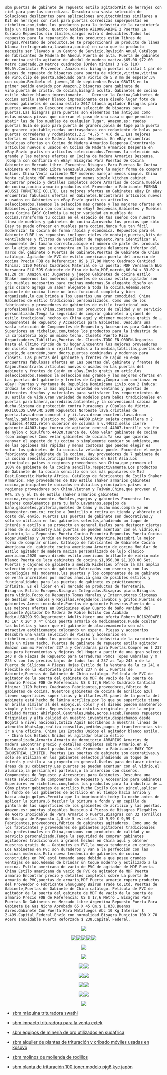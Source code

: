 
```
sbm puertas de gabinete de repuesto estilo agitadorKit de herrajes con riel para puertas corredizas. Descubra una vasta selección de Soluciones deslizantes para aplicaciones arquitectónicas similares a Kit de herrajes con riel para puertas corredizas superpuestas en richelieu.com,todos los productos para la industria de la carpintería bajo un mismo techo. Quattro Gabinete AZ1008GABINE 2 Puertas La Curacao Repuestos sin límites,cargos extra ó deducibles.Todos los repuestos para la reparación de tus productos están libres de cargos.Prestamo de productos.Se te proporcionará un producto de línea blanca (refrigeradora,lavadora,cocina) en caso que tu producto necesite ser llevado a un Centro de Servicio.Revisión Anual Catálogo de fabricantes de Madera De Abedul Puerta de alta. Puerta de gabinete de cocina estilo agitador de abedul de madera maciza.$65.00 $72.00 Metro cuadrado.20 Metros cuadrados (Orden mínima) 3 YRS (10) 90.5%.Contactar Proveedor. Amazon.es: bisagra puertas cristal 1 par de piezas de repuesto de bisagras para puerta de vidrio,vitrina,vitrina de vino,clip de puerta,adecuado para vidrio de 5 8 mm de espesor.5% con cupón.Recíbelo el jueves,10 de septiembre.Envío GRATIS en tu primer pedido enviado por Amazon.2 bisagras para gabinete de vino,puerta de cristal de cocina,bisagra oculta. Gabinetes de cocina estilo shaker blanco impresionante.  · Decorar la Cocina,Gabinetes de cocina estilo shaker blanco impresionante casa diseño lugar foto de nuevos gabinetes de cocina estilo 2017 blanca agitador Bisagras para puertas Amazon.es Descubre nuestra selección de bisagras para puertas.Las bisagras para puertas son elementos tan antiguos como estas mismas piezas que cierran el paso de una casa o que permiten abatir las de los muebles de cualquier lugar. Amazon.es: ruedas puertas Guía de piso para puerta de granero,polea de tope para puerta de granero ajustable,ruedas antirayaduras con rodamiento de bolas para puertas correderas y rodamientos,2.5 "4.75 " 4,6 de … Las mejores ofertas en Cocina de Madera Armarios Despensa. En eBay encuentras fabulosas ofertas en Cocina de Madera Armarios Despensa.Encontrarás artículos nuevos o usados en Cocina de Madera Armarios Despensa en eBay.Envío gratis en artículos seleccionados.Tenemos la selección más grande y las mejores ofertas en Cocina de Madera Armarios Despensa.¡Compra con confianza en eBay! Bisagras Para Puertas De Cocina Gabinete en Mercado Libre. Encuentra Bisagras Para Puertas De Cocina Gabinete en Mercado Libre Venezuela.Descubre la mejor forma de comprar online. China Venta caliente MDF moderno manejar menos simple. China Venta caliente MDF moderno manejar menos simple kitchen cabinet Encontrar precio y detalles completos sobre Armarios de cocina,muebles de cocina,cocina armario productos del Proveedor o Fabricante FOSHAN ACUSSI FURNITURE CO.LTD. Las mejores ofertas en Gabinetes eBay En eBay encuentras fabulosas ofertas en Gabinetes.Encontrarás artículos nuevos o usados en Gabinetes en eBay.Envío gratis en artículos seleccionados.Tenemos la selección más grande y las mejores ofertas en Gabinetes.¡Compra con confianza en eBay! Despensas,Gabinetes y Muebles para Cocina EASY Colombia La mejor variedad en muebles de cocina.Transforma tu cocina en el espacio de tus sueños con nuestra línea de muebles y gabinetes de cocina.Aprovecha los precios que sólo Easy te puede ofrecer en muebles para cocina.Nunca fue tan fácil modernizar tu cocina de forma rápida y económica. Repuestos para el Gabinete CUBE Los repuestos incluyen rieles de montaje,puertas,kits de ventiladores y filtros de ventilador de repuesto.Para identificar el componente del tamaño correcto,ubique el número de parte del producto en la etiqueta que se encuentra en la esquina delantera inferior del marco del gabinete o Puertas de Gabinete,Puertas de Gabinete de China catálogo. Agitador de PVC de estilo americana puerta del armario de cocina Precio FOB de Referencia: US $ 17,00 Metro Cuadrado Cantidad Mínima: 1150 Metros Cuadrados Material de la puerta: MDF Versanora ELG Versanora ELG 595 Gabinete de Piso de baño,MDF,marrón,66.04 x 33.02 x 81.28 cm: Amazon.es: Juguetes y juegos Gabinetes de cocina estilo Shaker modernos Los modernos gabinetes de cocina estilo agitador son los muebles necesarios para cocinas modernas.Su elegante diseño en gris oscuro agrega un sabor elegante a toda la cocina.Además,este gabinete de cocina tiene un área funcional completa y bien organizada,lo que brinda a los usuarios una gran comodidad. China Gabinetes de estilo tradicional personalizados. Como uno de los fabricantes y proveedores de gabinetes de estilo tradicional más profesionales en China,contamos con productos de calidad y un servicio personalizado.Tenga la seguridad de comprar gabinetes a granel de estilo tradicional hechos en China aquí y obtener muestras gratis de … Componentes de Repuesto y Accesorios para Gabinetes. Descubra una vasta selección de Componentes de Repuesto y Accesorios para Gabinetes Superiores en richelieu.com,todos los productos para la industria de la carpintería bajo un mismo techo. Closets Puerto Rico Organizadores,Tablillas,Puertas de. Closets.TODO EN ORDEN.Organiza hasta el último rincón de tu hogar.Encuentra los mejores proveedores de closets de madera ó rejilla hechos a la medida,tablillas,puertas de espejo,de acordeón,barn doors,puertas combinadas y modernas para closets. Las puertas del gabinete y frentes de Cajón En eBay encuentras fabulosas ofertas en Las puertas del gabinete y frentes de Cajón.Encontrarás artículos nuevos o usados en Las puertas del gabinete y frentes de Cajón en eBay.Envío gratis en artículos seleccionados.Tenemos la selección más grande y las mejores ofertas en Las puertas del gabinete y frentes de Cajón.¡Compra con confianza en eBay! Puertas y Ventanas de Republica Dominicana Livio.com 2 Induca: Induca le ofrece la más amplia variedad en ventanas y puertas de diferentes diseños y materiales para satisfacer los requerimientos de su estilo de vida.Gran variedad de modelos para baños tradicionales en puertas para bañera,corredizas,batientes,y la convencional cabina de ducha.Sistema de protección contra huracanes y Cúpulas de Vidrio. ARTÍCULOS LAVA.MC 2000 Repuestos Noroeste lava.cristales de puerta.lava.drean concept i y ii.lava.drean excelent.lava.drean family.gabinete plastico mc 2000.44009.pÀtin sujeta cremallera x 2 unidades.44023.reten superior de columna m v.44022.sello cierre gabinete.44003.tapa tuerca de agitador central.44007.tornillo sin fin de nylon c bisulfuro.44020.tuerca de. Cómo velar gabinetes de cocina (con imágenes) Cómo velar gabinetes de cocina.Ya sea que quieras renovar el aspecto de tu cocina o simplemente cambiar su ambiente,una de las opciones más rápidas y menos costosas que puedes elegir es velar los gabinetes de la cocina.La veladura puede. Encuentre el mejor fabricante de gabinete de la cocina. Hay proveedores de 7 gabinete de la cocina sencillo,principalmente ubicados en East Asia.Los principales países o regiones proveedores son China,que proveen el 100% de gabinete de la cocina sencillo,respectivamente.Los productos de Gabinete de la cocina sencillo son los más populares de Mid East,Domestic Markety Africa. Catálogo de fabricantes de Estilo Shaker Armarios. Hay proveedores de 810 estilo shaker armarios gabinetes cocina,principalmente ubicados en Asia.Los principales países o regiones proveedores son China,Vietnam y Taiwán,China,que proveen el 94%，2% y el 1% de estilo shaker armarios gabinetes cocina,respectivamente. Muebles,espejos y gabinetes Encuentra los mejores complementos para tu baño.Lavamanos,espejos de baño,gabinetes,grifería,muebles de baño y mucho mas.compra ya en Homecenter.com.co; recibe a Domicilio o retira en tienda y ahórrate el costo del envío. Puertas Las puertas de gabinete son decorativas,y sólo se utilizan en los gabinetes selectos,añadiendo un toque de interés y estilo a su proyecto en general.Úselos para destacar ciertas áreas de su cabinetry.Las puertas se pueden acentuar con el vidrio,el aluminio,la … Repuestos Puerta Cocina Encontrá Repuestos Puerta Cocina Hogar,Muebles y Jardín en Mercado Libre Argentina.Descubrí la mejor forma de comprar online. Catálogo de fabricantes de Gabinete Cocina Americana de. gabinete cocina americana Armario de cocina Modular de estilo agitador de madera maciza personalizado de lujo clásico americano.2020 nuevo diseño estilo americano brillante de vidrio mate blanco Puerta de laca gabinetes de cocina.$1,050.00 $1,100.00 Set. Puertas y cajones de gabinete a medida Richelieu ofrece la más amplia selección de puertas de gabinete.Fabricados con esmero y con las tecnologías más modernas,las puertas y los componentes de su gabinete se verán increíbles por muchos años.La gama de posibles estilos y funcionalidades para las puertas de gabinete es prácticamente infinita. Es el líder en el mercado en productos de ferretería. Bisagras Estilo Europeo.Bisagras Integradas.Bisagras piano.Bisagras para vidrio.Focos de Repuesto.Tomas Murales y Interruptores.Sistemas de Gestión de Cables y Rejillas.Fregaderos,lavabos y grifos.Puertas de gabinetes Acero inoxidable.Puertas de gabinete Muestras.Puerta de … Las mejores ofertas en Botiquines eBay Cuarto de baño vanidad del gabinete Agitador De Madera De Roble Estilo Con Acabado Medio.USD299.99.Department: Adults.Hacer una oferta Robern RC1620D4FB1 R3 16" X 20" X 4" única puerta armario de medicamentos.Puede ocultar las botellas y hacer que el gabinete de almacenamiento sea más atractivo estéticamente colocando un espejo. Piezas y accesorios Descubra una vasta selección de Piezas y accesorios en richelieu.com,todos los productos para la industria de la carpintería bajo un mismo techo. Puertas de gabinete de repuesto estilo agitador Amazon com mx Ferreter 237 a y Cerraduras para Puertas.Compre en l 237 nea para Herramientas y Mejoras del Hogar a partir de una gran selecci 243 n de Piezas de Repuesto para Cerraduras Pomos Topes Umbrales y m 225 s con los precios bajos de todos los d 237 as Tap 243 n de la Puerta de Silicona 4 Piezas Hojas Estilo de la Ventana de la cu 241 a Flexible de la Historieta para Jard 237 n de … Puertas de Gabinete,Puertas de Gabinete de China catálogo. Película de PVC de agitador de la puerta del gabinete de MDF de vacío de la puerta de armario Precio FOB de Referencia: US $ 17,6 Metro Cuadrado Cantidad Mínima: 1120 Metros Cuadrados Fabricantes,proveedores,fábrica de gabinetes de cocina. Nuestros gabinetes de cocina de acrílico azul tienen superficies super lisas y brillantes.El panel de la puerta del gabinete está hecho de lámina acrílica,por lo que su superficie tiene un brillo similar al del espejo.El color y el diseño pueden mantenerlo simple y brillante. Repuestos para estufas originales y de la mejor calidad Marcas: Whirlpool,Centrales,Mabe,acros,Haceb.Tenemos repuestos Originales y alta calidad en nuestro inventario,despachamos desde Bogotá a nivel nacional,Cotiza Aquí! Escríbenos a nuestras líneas de atención WhatsApp,realiza consultas,pedidos,pagos y transferencias sin ir a una oficina. China Los Estados Unidos el agitador blanco estilo.  · China Los Estados Unidos el agitador blanco estilo personalizado,Armario Armario de dormitorio ARMARIOS Armarios de madera Encontrar precio y detalles completos sobre Armario,en el Manto,walk in closet productos del Proveedor o Fabricante EASY TOP INDUSTRIAL LIMITED. Puertas Las puertas de gabinete son decorativas,y sólo se utilizan en los gabinetes selectos,añadiendo un toque de interés y estilo a su proyecto en general.Úselos para destacar ciertas áreas de su cabinetry.Las puertas se pueden acentuar con el vidrio,el aluminio,la persiana,el parteluz,o la inserción con diseños. Componentes de Repuesto y Accesorios para Gabinetes. Descubra una vasta selección de Componentes de Repuesto y Accesorios para Gabinetes Superiores en richelieu.com,todos los productos para la industria de … Cómo pintar gabinetes de acrílico Mucho Estilo Con un pincel,aplicar el fondo de los gabinetes de acrílico en el tiempo hacia arriba y hacia abajo golpes.Permita que la imprimación todry la noche antes de aplicar la pintura.6 Mezclar la pintura a fondo y un cepillo de pintura de las superficies de los gabinetes de acrílico y las puertas. Amazon.es: puertas plegables Ruesious 4 Piezas de Bisagras Plegables de Acero Inoxidable de Para Armario o Puerta,Bisagras con 32 Tornillos de Bisagra de Repuesto 4,8 de 5 estrellas 13 9,99 € 9,99 € Fabricantes,proveedores,fábrica de gabinetes agitadores. Como uno de los fabricantes y proveedores de gabinetes agitadores tradicionales más profesionales en China,contamos con productos de calidad y un servicio personalizado.Tenga la seguridad de comprar gabinetes agitadores tradicionales a granel hechos en China aquí y obtener muestras gratis de … Gabinetes en PVC,la nueva tendencia en cocinas Los Gabinetes en PVC son duraderos y van a la perfección con las cocinas modernas.Esta nueva tendencia de gabinetes de cocina construidos en PVC está tomando auge debido a que posee grandes ventajas de uso.Además de brindar un toque moderno y estilizado a la cocina. Estilo americana de vacío de PVC de agitador de MDF Puerta. China Estilo americana de vacío de PVC de agitador de MDF Puerta armario Encontrar precio y detalles completos sobre La puerta de armario de PVC,puertas de armario,MDF Puerta armario ropero productos del Proveedor o Fabricante Shouguang Bairun Trade Co.Ltd. Puertas de Gabinete,Puertas de Gabinete de China catálogo. Película de PVC de agitador de la puerta del gabinete de MDF de vacío de la puerta de armario Precio FOB de Referencia: US $ 17,6 Metro … Bisagras Para Puertas De Gabinetes en Mercado Libre Argentina Repuesto Puerta Para Gabinete De Gas Nicho Aprobado 65 X 45 Cm.$ 1.838.Buenos Aires.Gabinete Con Puerta Para Matafuegos Abc 10 Kg Interior $ 2.499.Capital Federal.Envío con normalidad.Bisagra Municion 100 X 70 Acero Inoxidable Puerta Reforzada $ 238.Capital Federal. 
```

<div align="center">

<a href="https://es-crusher.shibang-china.com/github&k=sbm+puertas+de+gabinete+de+repuesto+estilo+agitador"><img src="https://static.shibang-china.com/es/crusher/logo.jpg"></a>

<a href="https://es-crusher.shibang-china.com/github&k=sbm+puertas+de+gabinete+de+repuesto+estilo+agitador"><img src="https://static.shibang-china.com/es/crusher/index.jpg"></a><a href="https://es-crusher.shibang-china.com/material.htmlgithub&k=sbm+puertas+de+gabinete+de+repuesto+estilo+agitador"><img src="https://static.shibang-china.com/es/crusher/material.jpg"></a><a href="https://es-crusher.shibang-china.com/application.htmlgithub&k=sbm+puertas+de+gabinete+de+repuesto+estilo+agitador"><img src="https://static.shibang-china.com/es/crusher/application.jpg"></a><a href="https://es-crusher.shibang-china.com/aboutus.htmlgithub&k=sbm+puertas+de+gabinete+de+repuesto+estilo+agitador"><img src="https://static.shibang-china.com/es/crusher/aboutus.jpg"></a><a href="https://es-crusher.shibang-china.com/contact.htmlgithub&k=sbm+puertas+de+gabinete+de+repuesto+estilo+agitador"><img src="https://static.shibang-china.com/es/crusher/contact.jpg"></a>

<a href="https://es-crusher.shibang-china.com/github&k=sbm+puertas+de+gabinete+de+repuesto+estilo+agitador"><img src="https://static.shibang-china.com/es/crusher/banner.jpg"></a>

<a href="https://swt.shibang-china.com/github&k=sbm+puertas+de+gabinete+de+repuesto+estilo+agitador"><img src="https://static.shibang-china.com/es/crusher/text.jpg"></a>

<a href="https://swt.shibang-china.com/github&k=sbm+puertas+de+gabinete+de+repuesto+estilo+agitador"><img src="https://static.shibang-china.com/es/crusher/chat.jpg"></a><a href="https://es-crusher.shibang-china.com/contact.htmlgithub&k=sbm+puertas+de+gabinete+de+repuesto+estilo+agitador"><img src="https://static.shibang-china.com/es/crusher/message.jpg"></a>

<a href="https://es-crusher.shibang-china.com/products/pe.htmlgithub&k=sbm+puertas+de+gabinete+de+repuesto+estilo+agitador"><img src="https://static.shibang-china.com/es/crusher/pe.jpg"></a><a href="https://es-crusher.shibang-china.com/products/pf.htmlgithub&k=sbm+puertas+de+gabinete+de+repuesto+estilo+agitador"><img src="https://static.shibang-china.com/es/crusher/pf.jpg"></a>

<a href="https://es-crusher.shibang-china.com/products/hpt.htmlgithub&k=sbm+puertas+de+gabinete+de+repuesto+estilo+agitador"><img src="https://static.shibang-china.com/es/crusher/hpt.jpg"></a><a href="https://es-crusher.shibang-china.com/products/vsi.htmlgithub&k=sbm+puertas+de+gabinete+de+repuesto+estilo+agitador"><img src="https://static.shibang-china.com/es/crusher/vsi.jpg"></a>

<a href="https://es-crusher.shibang-china.com/products/klv.htmlgithub&k=sbm+puertas+de+gabinete+de+repuesto+estilo+agitador"><img src="https://static.shibang-china.com/es/crusher/klv.jpg"></a><a href="https://es-crusher.shibang-china.com/products/portable.htmlgithub&k=sbm+puertas+de+gabinete+de+repuesto+estilo+agitador"><img src="https://static.shibang-china.com/es/crusher/portable.jpg"></a>

<a href="https://swt.shibang-china.com/github&k=sbm+puertas+de+gabinete+de+repuesto+estilo+agitador"><img src="https://static.shibang-china.com/es/crusher/case.jpg"></a>

</div>


* [sbm máquina trituradora swathi](sbm%20m%C3%A1quina%20trituradora%20swathi.md)

* [sbm impacto trituradora para la venta extek](sbm%20impacto%20trituradora%20para%20la%20venta%20extek.md)

* [sbm equipos de minería de oro utilizados en sudáfrica](sbm%20equipos%20de%20miner%C3%ADa%20de%20oro%20utilizados%20en%20sud%C3%A1frica.md)

* [sbm alquiler de plantas de trituración y cribado móviles usadas en kosovo](sbm%20alquiler%20de%20plantas%20de%20trituraci%C3%B3n%20y%20cribado%20m%C3%B3viles%20usadas%20en%20kosovo.md)

* [sbm molinos de molienda de rodillos](sbm%20molinos%20de%20molienda%20de%20rodillos.md)

* [sbm planta de trituración 100 toner modelo pjg6 kyc japón](sbm%20planta%20de%20trituraci%C3%B3n%20100%20toner%20modelo%20pjg6%20kyc%20jap%C3%B3n.md)